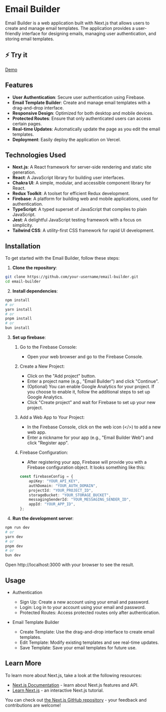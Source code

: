 # Email Builder

Email Builder is a web application built with Next.js that allows users to create and manage email templates. The application provides a user-friendly interface for designing emails, managing user authentication, and storing email templates.

## ⚡️ Try it
[Demo](https://email-builder-bice-pi.vercel.app/)

## Features

- **User Authentication**: Secure user authentication using Firebase.
- **Email Template Builder**: Create and manage email templates with a drag-and-drop interface.
- **Responsive Design**: Optimized for both desktop and mobile devices.
- **Protected Routes**: Ensure that only authenticated users can access certain pages.
- **Real-time Updates**: Automatically update the page as you edit the email templates.
- **Deployment**: Easily deploy the application on Vercel.

## Technologies Used

- **Next.js**: A React framework for server-side rendering and static site generation.
- **React**: A JavaScript library for building user interfaces.
- **Chakra UI**: A simple, modular, and accessible component library for React.
- **Redux Toolkit**: A toolset for efficient Redux development.
- **Firebase**: A platform for building web and mobile applications, used for authentication.
- **TypeScript**: A typed superset of JavaScript that compiles to plain JavaScript.
- **Jest**: A delightful JavaScript testing framework with a focus on simplicity.
- **Tailwind CSS**: A utility-first CSS framework for rapid UI development.

## Installation

To get started with the Email Builder, follow these steps:

1. **Clone the repository**:

```bash
git clone https://github.com/your-username/email-builder.git
cd email-builder
```

2. **Install dependencies**:
```bash
npm install
# or
yarn install
# or
pnpm install
# or
bun install
```

3. **Set up firebase**:
    1. Go to the Firebase Console:
        - Open your web browser and go to the Firebase Console.

    2. Create a New Project:
        - Click on the "Add project" button.
        - Enter a project name (e.g., "Email Builder") and click "Continue".
        - (Optional) You can enable Google Analytics for your project. If you choose to enable it, follow the additional steps to set up Google Analytics.
        - Click "Create project" and wait for Firebase to set up your new project.


    3. Add a Web App to Your Project:
        - In the Firebase Console, click on the web icon (</>) to add a new web app.
        - Enter a nickname for your app (e.g., "Email Builder Web") and click "Register app".

    4. Firebase Configuration:
        - After registering your app, Firebase will provide you with a Firebase configuration object. It looks something like this:
        ```ts
        const firebaseConfig = {
            apiKey: "YOUR_API_KEY",
            authDomain: "YOUR_AUTH_DOMAIN",
            projectId: "YOUR_PROJECT_ID",
            storageBucket: "YOUR_STORAGE_BUCKET",
            messagingSenderId: "YOUR_MESSAGING_SENDER_ID",
            appId: "YOUR_APP_ID",
        };
        ```

4. **Run the development server**:
```bash
npm run dev
# or
yarn dev
# or
pnpm dev
# or
bun dev
```

Open http://localhost:3000 with your browser to see the result.

## Usage
- Authentication
    - Sign Up: Create a new account using your email and password.
    - Login: Log in to your account using your email and password.
    - Protected Routes: Access protected routes only after authentication.

- Email Template Builder
    - Create Template: Use the drag-and-drop interface to create email templates.
    - Edit Template: Modify existing templates and see real-time updates.
    - Save Template: Save your email templates for future use.

## Learn More

To learn more about Next.js, take a look at the following resources:

- [Next.js Documentation](https://nextjs.org/docs) - learn about Next.js features and API.
- [Learn Next.js](https://nextjs.org/learn) - an interactive Next.js tutorial.

You can check out [the Next.js GitHub repository](https://github.com/vercel/next.js) - your feedback and contributions are welcome!

